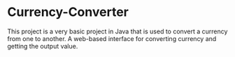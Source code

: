 # Currency-Converter
This project is a very basic project in Java that is used to convert a currency from one to another. A web-based interface for converting currency and getting the output value.
